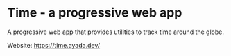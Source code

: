 # Time - a progressive web app

A progressive web app that provides utilities to track time around the globe.

Website: https://time.ayada.dev/